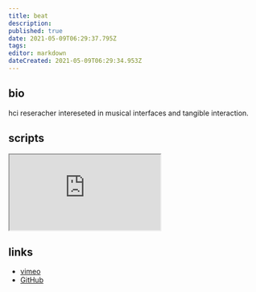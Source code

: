 ```yaml
---
title: beat
description: 
published: true
date: 2021-05-09T06:29:37.795Z
tags: 
editor: markdown
dateCreated: 2021-05-09T06:29:34.953Z
---
```


## bio

hci reseracher intereseted in musical interfaces and tangible interaction.

## scripts

<iframe src="https://p3r7.github.io/norns-gallery-render/?author=beat"id="gallery-iframe"></iframe>

## links

- [vimeo](https://vimeo.com/user14159933)
- [GitHub](https://github.com/BeatRossmy)